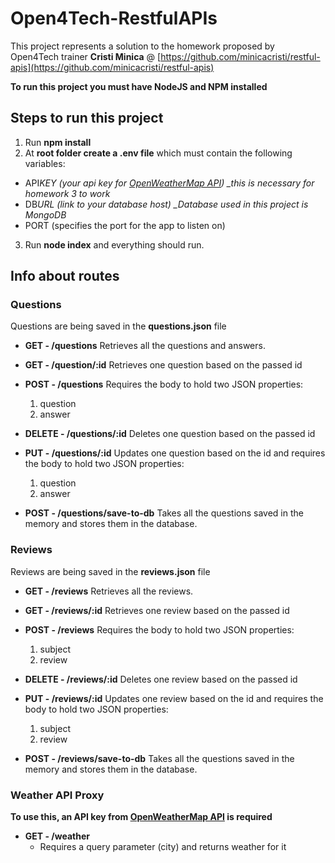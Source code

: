 # Open4Tech-RestfulAPIs

This project represents a solution to the homework proposed by Open4Tech trainer **Cristi Minica** @ [https://github.com/minicacristi/restful-apis](https://github.com/minicacristi/restful-apis)

**To run this project you must have NodeJS and NPM installed**

## Steps to run this project

1. Run **npm install**
2. At **root folder create a .env file** which must contain the following variables:

- API*KEY (your api key for [OpenWeatherMap API](https://openweathermap.org/api)) \_this is
  necessary for homework 3 to work*
- DB*URL (link to your database host) \_Database
  used in this project is MongoDB*
- PORT (specifies the port for the app to listen on)

3. Run **node index** and everything should run.

## Info about routes

### Questions

Questions are being saved in the **questions.json** file

- **GET - /questions**
  Retrieves all the questions and answers.

- **GET - /question/:id**
  Retrieves one question based on the passed id

- **POST - /questions**
  Requires the body to hold two JSON properties:

  1. question
  2. answer

- **DELETE - /questions/:id**
  Deletes one question based on the passed id

- **PUT - /questions/:id**
  Updates one question based on the id and requires the body to hold two JSON properties:

  1. question
  2. answer

- **POST - /questions/save-to-db**
  Takes all the questions saved in the memory and stores them in the database.

### Reviews

Reviews are being saved in the **reviews.json** file

- **GET - /reviews**
  Retrieves all the reviews.

- **GET - /reviews/:id**
  Retrieves one review based on the passed id

- **POST - /reviews**
  Requires the body to hold two JSON properties:

  1. subject
  2. review

- **DELETE - /reviews/:id**
  Deletes one review based on the passed id

- **PUT - /reviews/:id**
  Updates one review based on the id and requires the body to hold two JSON properties:

  1. subject
  2. review

- **POST - /reviews/save-to-db**
  Takes all the questions saved in the memory and stores them in the database.

### Weather API Proxy

**To use this, an API key from [OpenWeatherMap API](https://openweathermap.org/api) is required**

- **GET - /weather**
  - Requires a query parameter (city) and returns weather for it
